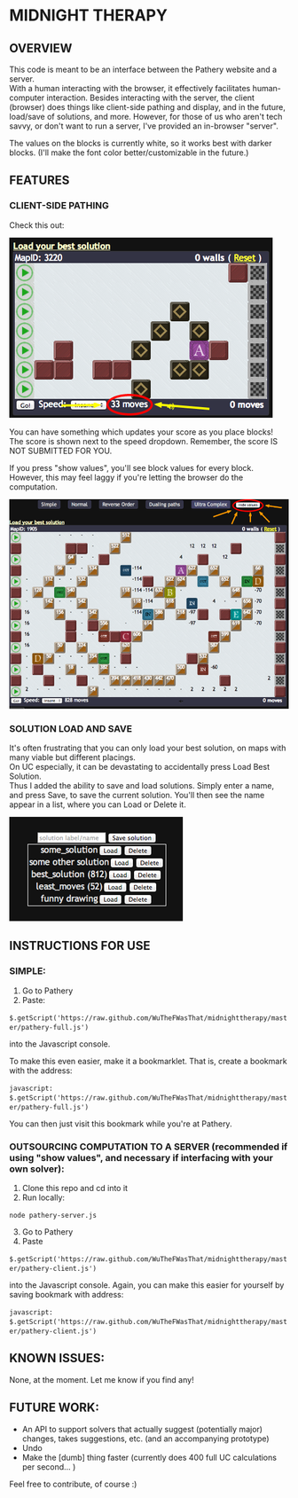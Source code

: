 # MIDNIGHT THERAPY #

## OVERVIEW ##

This code is meant to be an interface between the Pathery website and a server.  
With a human interacting with the browser, it effectively facilitates human-computer interaction.
Besides interacting with the server, the client (browser) does things like client-side pathing and display, and in the future, load/save of solutions, and more.
However, for those of us who aren't tech savvy, or don't want to run a server, I've provided an in-browser "server".

The values on the blocks is currently white, so it works best with darker blocks.  (I'll make the font color better/customizable in the future.)

## FEATURES ##

### CLIENT-SIDE PATHING ###

Check this out:

![client side pathing](images/show-values-off.png)

You can have something which updates your score as you place blocks!
The score is shown next to the speed dropdown.  Remember, the score IS NOT SUBMITTED FOR YOU.

If you press "show values", you'll see block values for every block.  
However, this may feel laggy if you're letting the browser do the computation.

![client side pathing](images/show-values-on.png)

### SOLUTION LOAD AND SAVE ###

It's often frustrating that you can only load your best solution, on maps with many viable but different placings.  
On UC especially, it can be devastating to accidentally press Load Best Solution.  
Thus I added the ability to save and load solutions.  Simply enter a name, and press Save, to save the current solution.
You'll then see the name appear in a list, where you can Load or Delete it.

![save solutions](images/save-solutions.png)


## INSTRUCTIONS FOR USE ##


### SIMPLE: ###

1. Go to Pathery
2. Paste:

`$.getScript('https://raw.github.com/WuTheFWasThat/midnighttherapy/master/pathery-full.js')`

into the Javascript console.

To make this even easier, make it a bookmarklet.  That is, create a bookmark with the address:

`javascript: $.getScript('https://raw.github.com/WuTheFWasThat/midnighttherapy/master/pathery-full.js')`

You can then just visit this bookmark while you're at Pathery.


### OUTSOURCING COMPUTATION TO A SERVER (recommended if using "show values", and necessary if interfacing with your own solver): ###

1. Clone this repo and cd into it
2. Run locally:

`node pathery-server.js`

3. Go to Pathery
4. Paste

`$.getScript('https://raw.github.com/WuTheFWasThat/midnighttherapy/master/pathery-client.js')`

into the Javascript console.  Again, you can make this easier for yourself by saving bookmark with address:

`javascript: $.getScript('https://raw.github.com/WuTheFWasThat/midnighttherapy/master/pathery-client.js')`

## KNOWN ISSUES: ##

None, at the moment.  Let me know if you find any! 

## FUTURE WORK: ##

- An API to support solvers that actually suggest (potentially major) changes, takes suggestions, etc. (and an accompanying prototype)
- Undo
- Make the [dumb] thing faster (currently does 400 full UC calculations per second... )

Feel free to contribute, of course :)
